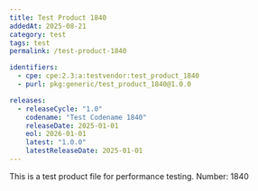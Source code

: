 ```yaml
---
title: Test Product 1840
addedAt: 2025-08-21
category: test
tags: test
permalink: /test-product-1840

identifiers:
  - cpe: cpe:2.3:a:testvendor:test_product_1840
  - purl: pkg:generic/test_product_1840@1.0.0

releases:
  - releaseCycle: "1.0"
    codename: "Test Codename 1840"
    releaseDate: 2025-01-01
    eol: 2026-01-01
    latest: "1.0.0"
    latestReleaseDate: 2025-01-01
---
```


This is a test product file for performance testing. Number: 1840
